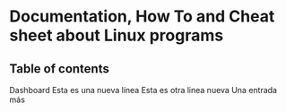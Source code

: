 # Documentation, How To and Cheat sheet about Linux programs

## Table of contents
Dashboard
Esta es una nueva línea
	Esta es otra linea nueva
	Una entrada más